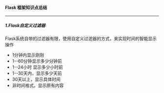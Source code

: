 #### Flask 框架知识点总结
*****

##### 1.Flask自定义过滤器
Flask系统自带的过滤器有限，使用自定义过滤器的方式，来实现时间的智能显示操作
- 1分钟内显示刚刚
- 1--60分钟显示多少分钟前
- 1--24小时 显示多少小时前
- 1--30天内，显示多少天前
- 30天以上，显示具体时间
- 非时间格式，显示原有内容